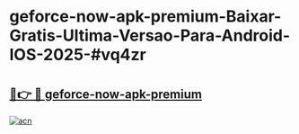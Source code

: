 # geforce-now-apk-premium-Baixar-Gratis-Ultima-Versao-Para-Android-IOS-2025-#vq4zr

# <h2><a href="https://ainizakaria.my?title=geforce-now-apk-premium&ref=25M">🔗👉 🔴 geforce-now-apk-premium</a></h2>

[![acn](https://github.com/user-attachments/assets/0f9c940e-d8b0-45ae-aac7-cd30a18b3e1c)](https://ainizakaria.my?title=geforce-now-apk-premium&ref=25M)

